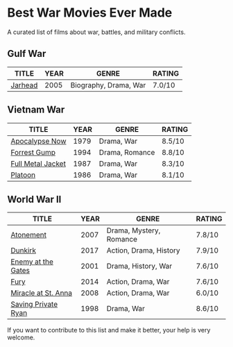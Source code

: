 # Best War Movies Ever Made

A curated list of films about war, battles, and military conflicts.

## Gulf War

| TITLE                                            | YEAR | GENRE                 | RATING |
| ------------------------------------------------ | ---- | --------------------- | ------ |
| [Jarhead](https://www.imdb.com/title/tt0418763/) | 2005 | Biography, Drama, War | 7.0/10 |

## Vietnam War

| TITLE                                                      | YEAR | GENRE          | RATING |
| ---------------------------------------------------------- | ---- | -------------- | ------ |
| [Apocalypse Now](https://www.imdb.com/title/tt0078788/)    | 1979 | Drama, War     | 8.5/10 |
| [Forrest Gump](https://www.imdb.com/title/tt0109830/)      | 1994 | Drama, Romance | 8.8/10 |
| [Full Metal Jacket](https://www.imdb.com/title/tt0093058/) | 1987 | Drama, War     | 8.3/10 |
| [Platoon](https://www.imdb.com/title/tt0091763/)           | 1986 | Drama, War     | 8.1/10 |

## World War II

| TITLE                                                        | YEAR | GENRE                   | RATING |
| ------------------------------------------------------------ | ---- | ----------------------- | ------ |
| [Atonement](https://www.imdb.com/title/tt0783233/)           | 2007 | Drama, Mystery, Romance | 7.8/10 |
| [Dunkirk](https://www.imdb.com/title/tt5013056/)             | 2017 | Action, Drama, History  | 7.9/10 |
| [Enemy at the Gates](https://www.imdb.com/title/tt0215750/)  | 2001 | Drama, History, War     | 7.6/10 |
| [Fury](https://www.imdb.com/title/tt2713180/)                | 2014 | Action, Drama, War      | 7.6/10 |
| [Miracle at St. Anna](https://www.imdb.com/title/tt1046997/) | 2008 | Action, Drama, War      | 6.0/10 |
| [Saving Private Ryan](https://www.imdb.com/title/tt0120815/) | 1998 | Drama, War              | 8.6/10 |

If you want to contribute to this list and make it better, your help is very welcome.
